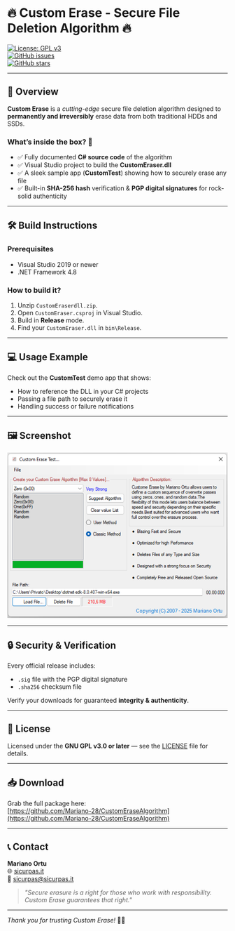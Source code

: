 # 🔥 Custom Erase - Secure File Deletion Algorithm 🔥

[![License: GPL v3](https://img.shields.io/badge/License-GPLv3-blue.svg)](LICENSE)  
[![GitHub issues](https://img.shields.io/github/issues/Mariano-28/CustomEraseAlgorithm)](https://github.com/Mariano-28/CustomEraseAlgorithm/issues)  
[![GitHub stars](https://img.shields.io/github/stars/Mariano-28/CustomEraseAlgorithm?style=social)](https://github.com/Mariano-28/CustomEraseAlgorithm/stargazers)

---

## 🚀 Overview

**Custom Erase** is a *cutting-edge* secure file deletion algorithm designed to **permanently and irreversibly** erase data from both traditional HDDs and SSDs.

### What’s inside the box? 🎁

- ✅ Fully documented **C# source code** of the algorithm  
- ✅ Visual Studio project to build the **CustomEraser.dll**  
- ✅ A sleek sample app (**CustomTest**) showing how to securely erase any file  
- ✅ Built-in **SHA-256 hash** verification & **PGP digital signatures** for rock-solid authenticity  

---

## 🛠️ Build Instructions

### Prerequisites

- Visual Studio 2019 or newer  
- .NET Framework 4.8  

### How to build it?

1. Unzip `CustomEraserdll.zip`.  
2. Open `CustomEraser.csproj` in Visual Studio.  
3. Build in **Release** mode.  
4. Find your `CustomEraser.dll` in `bin\Release`.  

---

## 💻 Usage Example

Check out the **CustomTest** demo app that shows:

- How to reference the DLL in your C# projects  
- Passing a file path to securely erase it  
- Handling success or failure notifications  

---

## 🖼️ Screenshot

![CustomEraser Demo](Customtest.png)

---

## 🔒 Security & Verification

Every official release includes:

- `.sig` file with the PGP digital signature  
- `.sha256` checksum file  

Verify your downloads for guaranteed **integrity & authenticity**.

---

## 📜 License

Licensed under the **GNU GPL v3.0 or later** — see the [LICENSE](LICENSE) file for details.

---

## 📥 Download

Grab the full package here:  
[https://github.com/Mariano-28/CustomEraseAlgorithm](https://github.com/Mariano-28/CustomEraseAlgorithm)

---

## 📞 Contact

**Mariano Ortu**  
🌐 [sicurpas.it](https://www.sicurpas.it)  
📧 sicurpas@sicurpas.it  

> *"Secure erasure is a right for those who work with responsibility. Custom Erase guarantees that right."*

---

*Thank you for trusting Custom Erase!* 🚀✨
